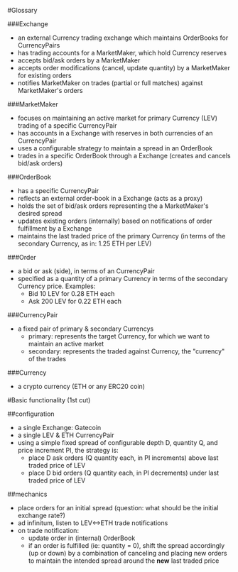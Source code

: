 #Glossary

###Exchange
- an external Currency trading exchange which maintains OrderBooks for CurrencyPairs
- has trading accounts for a MarketMaker, which hold Currency reserves
- accepts bid/ask orders by a MarketMaker
- accepts order modifications (cancel, update quantity) by a MarketMaker for existing orders 
- notifies MarketMaker on trades (partial or full matches) against MarketMaker's orders

###MarketMaker
- focuses on maintaining an active market for primary Currency (LEV) trading of a specific CurrencyPair
- has accounts in a Exchange with reserves in both currencies of an CurrencyPair 
- uses a configurable strategy to maintain a spread in an OrderBook
- trades in a specific OrderBook through a Exchange (creates and cancels bid/ask orders)

###OrderBook
- has a specific CurrencyPair
- reflects an external order-book in a Exchange (acts as a proxy)
- holds the set of bid/ask orders representing the a MarketMaker's desired spread
- updates existing orders (internally) based on notifications of order fulfillment by a Exchange
- maintains the last traded price of the primary Currency (in terms of the secondary Currency, as in: 1.25 ETH per LEV)

###Order
- a bid or ask (side), in terms of an CurrencyPair
- specified as a quantity of a primary Currency in terms of the secondary Currency price. Examples:
  - Bid 10 LEV for 0.28 ETH each
  - Ask 200 LEV for 0.22 ETH each

###CurrencyPair
- a fixed pair of primary & secondary Currencys
  - primary: represents the target Currency, for which we want to maintain an active market
  - secondary: represents the traded against Currency, the "currency" of the trades

###Currency
- a crypto currency (ETH or any ERC20 coin)



#Basic functionality (1st cut)

##configuration
* a single Exchange: Gatecoin
* a single LEV & ETH CurrencyPair
* using a simple fixed spread of configurable depth D, quantity Q, and price increment PI, the strategy is:
  * place D ask orders (Q quantity each, in PI increments) above last traded price of LEV
  * place D bid orders (Q quantity each, in PI decrements) under last traded price of LEV
  
##mechanics
* place orders for an initial spread (question: what should be the initial exchange rate?)
* ad infinitum, listen to LEV<->ETH trade notifications
* on trade notification:
  * update order in (internal) OrderBook
  * if an order is fulfilled (ie: quantity = 0), shift the spread accordingly (up or down) 
  by a combination of canceling and placing new orders to maintain the intended spread around the **new** last traded price
